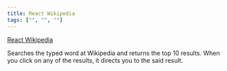 ```yaml
---
title: React Wikipedia
tags: ["", "", ""]
---
```


[React Wikipedia](https://helplah.github.io/react-wikipedia/)

Searches the typed word at Wikipedia and returns the top 10 results. 
When you click on any of the results, it directs you to the said result.